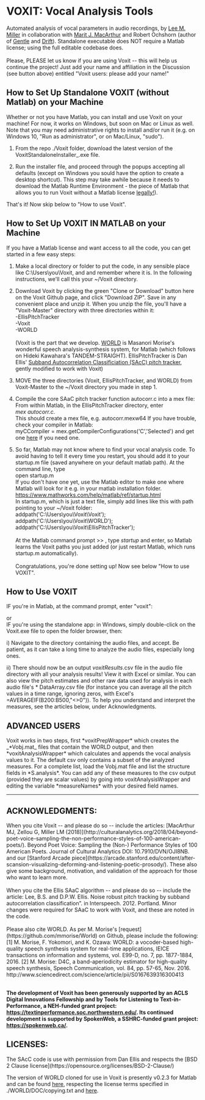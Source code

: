# VOXIT: Vocal Analysis Tools
Automated analysis of vocal parameters in audio recordings, by [Lee M. Miller](https://millerlab.faculty.ucdavis.edu/) in collaboration with [Marit J. MacArthur](https://writing.ucdavis.edu/people/mjmacart/) and Robert Ochshorn (author of [Gentle](http://lowerquality.com/gentle/) and [Drift](http://drift3.lowerquality.com)). Standalone executable does NOT require a Matlab license; using the full editable codebase does.\
\
Please, PLEASE let us know if you are using Voxit -- this will help us continue the project! Just add your name and affiliation in the Discussion (see button above) entitled "Voxit users: please add your name!"

<h2>How to Set Up Standalone VOXIT (without Matlab) on your Machine</h2>
Whether or not you have Matlab, you can install and use Voxit on your machine! For now, it works on Windows, but soon on Mac or Linux as well. Note that you may need administrative rights to install and/or run it (e.g. on Windows 10, "Run as administrator", or on Mac/Linux, "sudo"). 

1) From the repo ./Voxit folder, download the latest version of the VoxitStandaloneInstaller_.exe file. 

2) Run the installer file, and proceed through the popups accepting all defaults (except on Windows you sould have the option to create a desktop shortcut). This step may take awhile because it needs to download the Matlab Runtime Environment - the piece of Matlab that allows you to run Voxit without a Matlab license  [legally!](https://www.mathworks.com/products/compiler/matlab-runtime.html)).

That's it! Now skip below to "How to use Voxit".

<h2>How to Set Up VOXIT IN MATLAB on your Machine</h2>
If you have a Matlab license and want access to all the code, you can get started in a few easy steps:

1) Make a local directory or folder to put the code, in any sensible place like C:\Users\you\Voxit, and and remember where it is. In the following instructions, we'll call this your ~/Voxit directory.

2) Download Voxit by clicking the green "Clone or Download" button here on the Voxit Github page, and click "Download ZIP". Save in any convenient place and unzip it. When you unzip the file, you'll have a "Voxit-Master" directory with three directories within it:\
-EllisPitchTracker\
-Voxit\
-WORLD\
\
(Voxit is the part that we develop. [WORLD](http://www.kki.yamanashi.ac.jp/~mmorise/world/english/download.html) is Masanori Morise's wonderful speech analysis-synthesis system, for Matlab (which follows on Hideki Kawahara's TANDEM-STRAIGHT). EllisPitchTracker is Dan Ellis' [Subband Autocorrelation Classificiation (SAcC) pitch tracker](https://github.com/dpwe/SAcC), gently modified to work with Voxit)

3) MOVE the three directories (Voxit, EllisPitchTracker, and WORLD) from Voxit-Master to the ~/Voxit directory you made in step 1.

4) Compile the core SAaC pitch tracker function autocorr.c into a mex file: From within Matlab, in the EllisPitchTracker directory, enter\
  *mex autocorr.c*.\
  This should create a mex file, e.g. autocorr.mexw64
If you have trouble, check your compiler in Matlab:\
  myCCompiler = mex.getCompilerConfigurations('C','Selected')
		and get one [here](https://www.mathworks.com/support/compilers.html) if you need one.

5) So far, Matlab may not know where to find your vocal analysis code. To avoid having to tell it every time you restart, you should add it to your startup.m file (saved anywhere on your default matlab path). At the command line, type\
  open startup.m\
If you don't have one yet, use the Matlab editor to make one where Matlab will look for it e.g. in your matlab installation folder. https://www.mathworks.com/help/matlab/ref/startup.html \
In startup.m, which is just a text file, simply add lines like this with path pointing to your ~/Voxit folder:\
addpath('C:\Users\you\Voxit\Voxit');\
addpath('C:\Users\you\Voxit\WORLD');\
addpath('C:\Users\you\Voxit\EllisPitchTracker');\
\
At the Matlab command prompt >> , type *startup* and enter, so Matlab learns the Voxit paths you just added (or just restart Matlab, which runs startup.m automatically).\
\
Congratulations, you're done setting up! Now see below "How to use VOXIT".


<h2>How to Use VOXIT</h2>
IF you're in Matlab, at the command prompt, enter "voxit":  

or  
IF you're using the standalone app: in Windows, simply double-click on the Voxit.exe file to open the folder browser, then:  

  
i) Navigate to the directory containing the audio files, and accept.  Be patient, as it can take a long time to analyze the audio files, especially long ones.  
  
ii) There should now be an output *voxitResults*.csv file in the audio file directory with all your analysis results! View it with Excel or similar. You can also view the pitch estimates and other raw data used for analysis in each audio file's * DataArray.csv file (for instance you can average all the pitch values in a time range, ignoring zeros, with Excel's =AVERAGEIF(B200:B500,"<>0")). To help you understand and interpret the measures, see the articles below, under Acknowledgments.


<h2>ADVANCED USERS</h2>
Voxit works in two steps, first *voxitPrepWrapper* which creates the _*Vobj.mat_ files that contain the WORLD output, and then *voxitAnalysisWrapper* which calculates and appends the vocal analysis values to it. The default csv only contains a subset of the analyzed measures. For a complete list, load the Vobj.mat file and list the structure fields in *S.analysis*. You can add any of these measures to the csv output (provided they are scalar values) by going into voxitAnalysisWrapper and editing the variable *measureNames* with your desired field names.

___________________________________________________________________
<h2>ACKNOWLEDGMENTS:</h2>
When you cite Voxit -- and please do so -- include the articles:
[MacArthur MJ, Zellou G, Miller LM (2018)](http://culturalanalytics.org/2018/04/beyond-poet-voice-sampling-the-non-performance-styles-of-100-american-poets/). Beyond Poet Voice: Sampling the (Non-) Performance Styles of 100 American Poets. Journal of Cultural Analytics DOI: 10.7910/DVN/OJI8NB. and our [Stanford Arcade piece](https://arcade.stanford.edu/content/after-scansion-visualizing-deforming-and-listening-poetic-prosody/). These also give some background, motivation, and validation of the approach for those who want to learn more.<br/>
<br/>
When you cite the Ellis SAaC algorithm --  and please do so --  include the article:
Lee, B.S. and D.P.W. Ellis. Noise robust pitch tracking by subband autocorrelation classification”. in Interspeech. 2012. Portland. Minor changes were required for SAaC to work with Voxit, and these are noted in the code.<br/>
<br/>
Please also cite WORLD. As per M. Morise's [request](https://github.com/mmorise/World) on Github, please include the following:
[1] M. Morise, F. Yokomori, and K. Ozawa: WORLD: a vocoder-based high-quality speech synthesis system for real-time applications, IEICE transactions on information and systems, vol. E99-D, no. 7, pp. 1877-1884, 2016.
[2] M. Morise: D4C, a band-aperiodicity estimator for high-quality speech synthesis, Speech Communication, vol. 84, pp. 57-65, Nov. 2016. http://www.sciencedirect.com/science/article/pii/S0167639316300413<br/>
<br/>

**The development of Voxit has been generously supported by an ACLS Digital Innovations Fellowship and by Tools for Listening to Text-in-Performance, a NEH-funded grant project: https://textinperformance.soc.northwestern.edu/. Its continued development is supported by SpokenWeb, a SSHRC-funded grant project: https://spokenweb.ca/.**

<h2>LICENSES:</h2>
The SAcC code is use with permission from Dan Ellis and respects the [BSD 2 Clause license](https://opensource.org/licenses/BSD-2-Clause/)

The version of WORLD cloned for use in Voxit is presently v0.2.3 for Matlab and can be found [here](http://www.kki.yamanashi.ac.jp/~mmorise/world/english/download.html), respecting the license terms specified in ./WORLD/DOC/copying.txt and [here](https://github.com/mmorise/World/blob/master/LICENSE.txt).  


